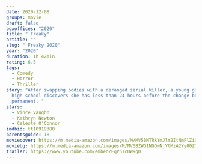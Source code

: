 ```yaml
---
date: 2020-12-08
groups: movie
draft: false
boxoffices: "2020"
title: " Freaky"
artitle: ""
slug: " Freaky 2020"
year: "2020"
duration: 1h 42min
rating: 6.5
tags:
  - Comedy
  - Horror
  - Thriller
story: "After swapping bodies with a deranged serial killer, a young girl in
  high school discovers she has less than 24 hours before the change becomes
  permanent. "
stars:
  - Vince Vaughn
  - Kathryn Newton
  - Celeste O'Connor
imdbid: tt10919380
parentsguide: 18
moviecover: https://m.media-amazon.com/images/M/MV5BMTRkYmJlY2ItNmFlZi00OWVhLTg1ZTctOGE0MjM5ZGMwMmY4XkEyXkFqcGdeQXVyNjY1MTg4Mzc@._V1_FMjpg_UX758_.jpg
moviebg: https://m.media-amazon.com/images/M/MV5BZWQ1NGQwNjYtMzA2Yy00ZTk4LWI1NjQtN2M3Y2FlN2M0NGE3XkEyXkFqcGdeQXVyNzEwODIxNzE@._V1_FMjpg_UX1280_.jpg
trailer: https://www.youtube.com/embed/EqPnIcDW9g0
---
```


